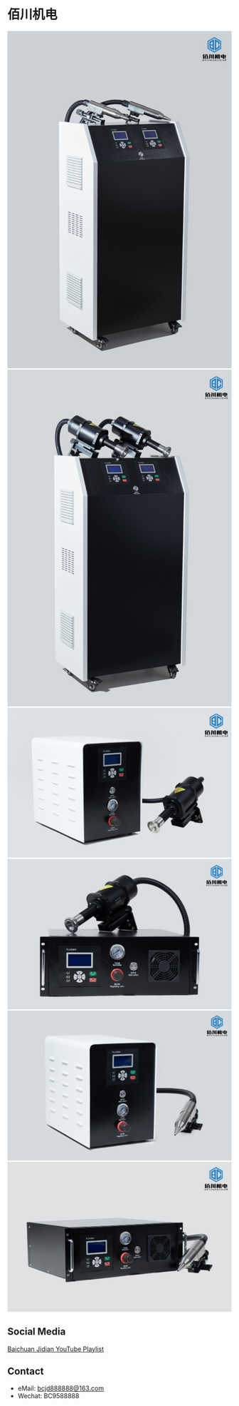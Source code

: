 # 佰川机电

![image](./Unnamed%20file.png)
![image](./Unnamed%20file%202.png)
![image](./Unnamed%20file%203.png)
![image](./Unnamed%20file%204.png)
![image](./Unnamed%20file%205.png)
![image](./Unnamed%20file%206.png)

## Social Media
[Baichuan Jidian YouTube Playlist](https://youtube.com/playlist?list=PL4Uv8oyeLuSz3u2D1J1Rg3b0CAe2IWvd5)

## Contact
* eMail: bcjd888888@163.com
* Wechat: BC9588888
